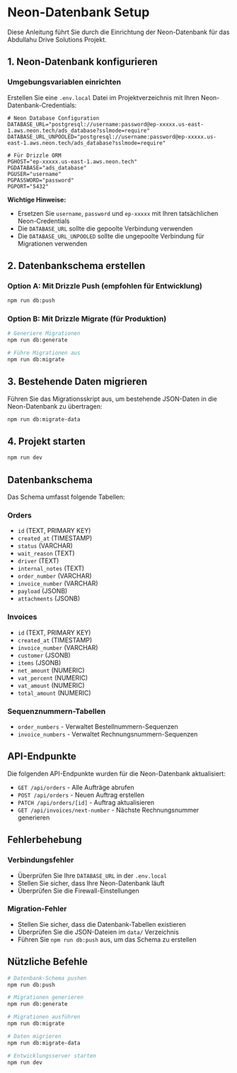 # Neon-Datenbank Setup

Diese Anleitung führt Sie durch die Einrichtung der Neon-Datenbank für das Abdullahu Drive Solutions Projekt.

## 1. Neon-Datenbank konfigurieren

### Umgebungsvariablen einrichten

Erstellen Sie eine `.env.local` Datei im Projektverzeichnis mit Ihren Neon-Datenbank-Credentials:

```env
# Neon Database Configuration
DATABASE_URL="postgresql://username:password@ep-xxxxx.us-east-1.aws.neon.tech/ads_database?sslmode=require"
DATABASE_URL_UNPOOLED="postgresql://username:password@ep-xxxxx.us-east-1.aws.neon.tech/ads_database?sslmode=require"

# Für Drizzle ORM
PGHOST="ep-xxxxx.us-east-1.aws.neon.tech"
PGDATABASE="ads_database"
PGUSER="username"
PGPASSWORD="password"
PGPORT="5432"
```

**Wichtige Hinweise:**
- Ersetzen Sie `username`, `password` und `ep-xxxxx` mit Ihren tatsächlichen Neon-Credentials
- Die `DATABASE_URL` sollte die gepoolte Verbindung verwenden
- Die `DATABASE_URL_UNPOOLED` sollte die ungepoolte Verbindung für Migrationen verwenden

## 2. Datenbankschema erstellen

### Option A: Mit Drizzle Push (empfohlen für Entwicklung)
```bash
npm run db:push
```

### Option B: Mit Drizzle Migrate (für Produktion)
```bash
# Generiere Migrationen
npm run db:generate

# Führe Migrationen aus
npm run db:migrate
```

## 3. Bestehende Daten migrieren

Führen Sie das Migrationsskript aus, um bestehende JSON-Daten in die Neon-Datenbank zu übertragen:

```bash
npm run db:migrate-data
```

## 4. Projekt starten

```bash
npm run dev
```

## Datenbankschema

Das Schema umfasst folgende Tabellen:

### Orders
- `id` (TEXT, PRIMARY KEY)
- `created_at` (TIMESTAMP)
- `status` (VARCHAR)
- `wait_reason` (TEXT)
- `driver` (TEXT)
- `internal_notes` (TEXT)
- `order_number` (VARCHAR)
- `invoice_number` (VARCHAR)
- `payload` (JSONB)
- `attachments` (JSONB)

### Invoices
- `id` (TEXT, PRIMARY KEY)
- `created_at` (TIMESTAMP)
- `invoice_number` (VARCHAR)
- `customer` (JSONB)
- `items` (JSONB)
- `net_amount` (NUMERIC)
- `vat_percent` (NUMERIC)
- `vat_amount` (NUMERIC)
- `total_amount` (NUMERIC)

### Sequenznummern-Tabellen
- `order_numbers` - Verwaltet Bestellnummern-Sequenzen
- `invoice_numbers` - Verwaltet Rechnungsnummern-Sequenzen

## API-Endpunkte

Die folgenden API-Endpunkte wurden für die Neon-Datenbank aktualisiert:

- `GET /api/orders` - Alle Aufträge abrufen
- `POST /api/orders` - Neuen Auftrag erstellen
- `PATCH /api/orders/[id]` - Auftrag aktualisieren
- `GET /api/invoices/next-number` - Nächste Rechnungsnummer generieren

## Fehlerbehebung

### Verbindungsfehler
- Überprüfen Sie Ihre `DATABASE_URL` in der `.env.local`
- Stellen Sie sicher, dass Ihre Neon-Datenbank läuft
- Überprüfen Sie die Firewall-Einstellungen

### Migration-Fehler
- Stellen Sie sicher, dass die Datenbank-Tabellen existieren
- Überprüfen Sie die JSON-Dateien im `data/` Verzeichnis
- Führen Sie `npm run db:push` aus, um das Schema zu erstellen

## Nützliche Befehle

```bash
# Datenbank-Schema pushen
npm run db:push

# Migrationen generieren
npm run db:generate

# Migrationen ausführen
npm run db:migrate

# Daten migrieren
npm run db:migrate-data

# Entwicklungsserver starten
npm run dev
```

